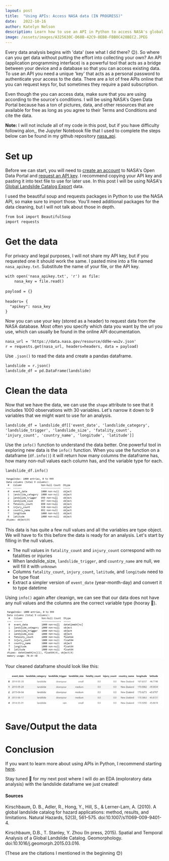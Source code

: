 ```yaml
---
layout: post
title:  "Using APIs: Access NASA data (IN PROGRESS)"
date:   2022-10-16
author: Katelyn Nelson
description: Learn how to use an API in Python to access NASA's global landslide data
image: /assets/images/A325630C-D68B-42C9-8EB8-FBB0C428BEC2.JPEG
---
```


Every data analysis begins with 'data' (see what I did there? 😉). So where can you get data without putting the effort into collecting your own? An API (application programming interface) is a powerful tool that acts as a bridge between your device and a database so that you can access existing data. To use an API you need a unique 'key' that acts as a personal password to authenticate your access to the data. There are a lot of free APIs online that you can request keys for, but sometimes they require a paid subscription.

Even though the you can access data, make sure that you are using according to the source's conditions. I will be using NASA's Open Data Portal because has a ton of pictures, data, and other resources that are available for free as long as you agree to their Terms and Conditions and cite the data.

**Note:** I will not include all of my code in this post, but if you have difficulty following alon,, the Jupyter Notebook file that I used to complete the steps below can be found in my github repository [nasa_api](https://github.com/katelynnelson38/nasa_api).

# Set up

Before we can start, you will need to [create an account](https://data.nasa.gov/login) to NASA's Open Data Portal and [request an API key](https://api.nasa.gov/index.html#signUp). I recommend copying your API key and pasting it into text file to use for later use. In this post I will be using NASA's [Global Landslide Catalog Export](https://data.nasa.gov/Earth-Science/Global-Landslide-Catalog-Export/dd9e-wu2v) data.

I used the beautiful soup and requests packages in Python to use the NASA API, so make sure to import those. You'll need additional packages for the data cleaning, but I will not talk about those in depth.

```
from bs4 import BeautifulSoup
import requests
```

# Get the data

For privacy and legal purposes, I will not share my API key, but if you requested one it should work the same. I pasted mine into a file named `nasa_apikey.txt`. Substitute the name of your file, or the API key.

```
with open('nasa_apikey.txt', 'r') as file:
    nasa_key = file.read()

payload = {}

headers= {
  "apikey": nasa_key
}
```

Now you can use your key (stored as a header) to request data from the NASA database. Most often you specify which data you want by the url you use, which can usually be found in the online API documentation.

```
nasa_url = 'https://data.nasa.gov/resource/dd9e-wu2v.json'
r = requests.get(nasa_url, headers=headers, data = payload)
```

Use `.json()` to read the data and create a pandas dataframe.

```
landslide = r.json()
landslide_df = pd.DataFrame(landslide)
```

# Clean the data

Now that we have the data, we can use the `shape` attribute to see that it includes 1000 observations with 30 variables. Let's narrow it down to 9 variables that we might want to use for an analysis.

```
landslide_df = landslide_df[['event_date', 'landslide_category', 'landslide_trigger', 'landslide_size', 'fatality_count', 'injury_count', 'country_name', 'longitude', 'latitude']]
```

Use the `info()` function to understand the data better.
One powerful tool in exploring new data is the `info()` function. When you use the function on a dataframe (`df.info()`) it will return how many columns the dataframe has, how many non-null values each column has, and the variable type for each.

```
landslide_df.info()
```

![first info](https://raw.githubusercontent.com/katelynnelson38/stat386-projects/main/assets/images/apipost/first.info.PNG)

This data is has quite a few null values and all the variables are type object. We will have to fix this before the data is ready for an analysis. Let's start by filling in the null values.

- The null values in `fatality_count` and `injury_count` correspond with no fatalities or injuries
- When landslide_size, `landslide_trigger`, and `country_name` are null, we will fill it with `unknown`
- Columns `fatality_count`, `injury_count`, `latitude`, and `longitude` need to be type float
- Extract a simpler version of `event_date` (year-month-day) and convert it to type datetime

Using `info()` again after cleanign, we can see that our data does not have any null values and the columns are the correct variable type (hooray 🎉).

![second info](https://raw.githubusercontent.com/katelynnelson38/stat386-projects/main/assets/images/apipost/second.info.PNG)

Your cleaned dataframe should look like this:

![landslide df](https://raw.githubusercontent.com/katelynnelson38/stat386-projects/main/assets/images/apipost/cleaned_df.PNG)

# Save/Output the data

# Conclusion

If you want to learn more about using APIs in Python, I recommend starting [here](https://wesmckinney.com/book/accessing-data.html#io_web_apis). 

Stay tuned 👀 for my next post where I will do an EDA (exploratory data analysis) with the landslide dataframe we just created!

#### Sources

Kirschbaum, D. B., Adler, R., Hong, Y., Hill, S., & Lerner-Lam, A. (2010). A global landslide catalog for hazard applications: method, results, and limitations. Natural Hazards, 52(3), 561–575. doi:10.1007/s11069-009-9401-4.

Kirschbaum, D.B., T. Stanley, Y. Zhou (In press, 2015). Spatial and Temporal Analysis of a Global Landslide Catalog. Geomorphology. doi:10.1016/j.geomorph.2015.03.016.

(These are the citations I mentioned in the beginning 😊)
